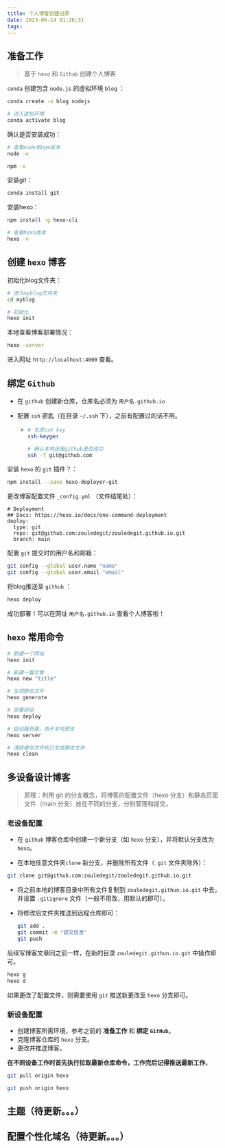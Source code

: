 ```yaml
---
title: 个人博客创建记录
date: 2023-06-14 01:26:31
tags:
---
```


## 准备工作

> 基于 `hexo` 和 `Github` 创建个人博客

`conda` 创建包含 `node.js` 的虚拟环境 `blog` ：

```bash
conda create -n blog nodejs

# 进入虚拟环境
conda activate blog
```

确认是否安装成功：

```bash
# 查看node和npm版本
node -v

npm -v
```

安装git：

```bash
conda install git
```

安装hexo：

```bash
npm install -g hexo-cli

# 查看hexo版本
hexo -v
```

## 创建 `hexo` 博客

初始化blog文件夹：

```bash
# 进入myblog文件夹
cd myblog

# 初始化
hexo init
```

本地查看博客部署情况：

```bash
hexo -server
```

进入网址 `http://localhost:4000` 查看。



## 绑定 `Github`

* 在 `github` 创建新仓库，仓库名必须为 `用户名.github.io`

* 配置 `ssh` 密匙（在目录 `~/.ssh` 下），之前有配置过的话不用。

  * ```bash
    # 生成ssh key
    ssh-keygen
    
    # 确认本地连接github是否成功
    ssh -T git@github.com
    ```

安装 `hexo` 的 `git` 插件？：

```bash
npm install --save hexo-deployer-git
```

更改博客配置文件 `_config.yml` （文件结尾处）：

```
# Deployment
## Docs: https://hexo.io/docs/one-command-deployment
deploy:
  type: git
  repo: git@github.com:zouledegit/zouledegit.github.io.git
  branch: main
```

配置 `git` 提交时的用户名和邮箱：

```bash
git config --global user.name "name"
git config --global user.email "email"
```

将blog推送至 `github` ：

```bash
hexo deploy
```

成功部署！可以在网址 `用户名.github.io` 查看个人博客啦！



## `hexo` 常用命令

```bash
# 新建一个网站
hexo init 

# 新建一篇文章 
hexo new "title"

# 生成静态文件
hexo generate

# 部署网站
hexo deploy

# 启动服务器，用于本地预览
hexo server

# 清除缓存文件和已生成静态文件
hexo clean
```



## 多设备设计博客

> 原理：利用 git 的分支概念，将博客的配置文件（hexo 分支）和静态页面文件（main 分支）放在不同的分支，分别管理和提交。

### 老设备配置

* 在 `github` 博客仓库中创建一个新分支（如 `hexo` 分支），并将默认分支改为 `hexo`。

* 在本地任意文件夹`clone` 新分支，并删除所有文件（`.git` 文件夹除外）：

```bash
git clone git@github.com:zouledegit/zouledegit.github.io.git
```

* 将之前本地的博客目录中所有文件复制到 `zouledegit.githun.io.git` 中去，并设置 `.gitignore` 文件（一般不用改，用默认的即可）。

* 将修改后文件夹推送到远程仓库即可：

  ```bash
  git add .
  git commit -m "提交信息"
  git push
  ```

后续写博客文章同之前一样，在新的目录 `zouledegit.githun.io.git`  中操作即可。

```bash
hexo g
hexo d
```

如果更改了配置文件，则需要使用 `git` 推送新更改至 `hexo` 分支即可。

### 新设备配置

* 创建博客所需环境，参考之前的 **准备工作** 和 **绑定 `GitHub`**。
* 克隆博客仓库的 `hexo` 分支。
* 更改并推送博客。

**在不同设备工作时首先执行拉取最新仓库命令，工作完后记得推送最新工作**。

```bash
git pull origin hexo

git push origin hexo
```



## 主题（待更新。。。）



## 配置个性化域名（待更新。。。）








